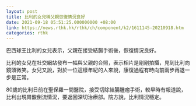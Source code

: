 ```yaml
---
layout: post
title: 比利的女兒稱父親恢復情況良好
date: 2021-09-18 05:51:25.000000000 +08:00
link: https://news.rthk.hk/rthk/ch/component/k2/1611145-20210918.htm
categories: rthk
---
```


巴西球王比利的女兒表示，父親在接受結腸手術後，恢復情況良好。

比利的女兒在社交網站發布一幅與父親的合照，表示相片是剛剛拍攝，見到比利向鏡頭微笑。女兒又說，對於一位這樣年紀的人來說，康復過程有時向前兩步再退一步是正常。

80歲的比利日前在聖保羅一間醫院，接受切除結腸腫瘤手術，較早時有報道說，比利出現胃酸倒流情況，要返回深切治療部。院方說，比利情況穩定。
